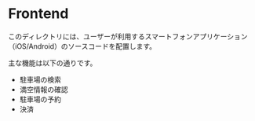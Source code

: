 # Frontend

このディレクトリには、ユーザーが利用するスマートフォンアプリケーション（iOS/Android）のソースコードを配置します。

主な機能は以下の通りです。

- 駐車場の検索
- 満空情報の確認
- 駐車場の予約
- 決済 
